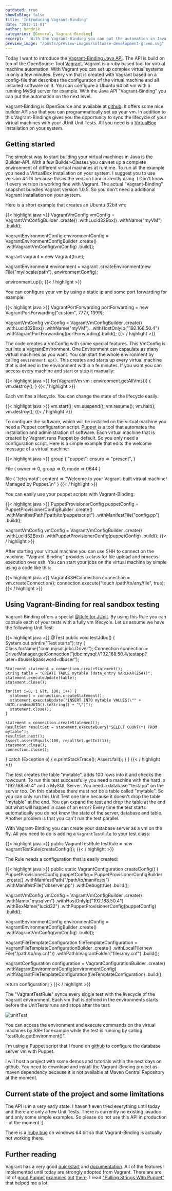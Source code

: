 ```yaml
---
outdated: true
showInBlog: false
title: 'Introducing Vagrant-Binding'
date: "2012-11-01"
author: hendrik
categories: [General, Vagrant-Binding]
excerpt: ' With the Vagrant-Binding you can put the automation in Java on the next level. The library is a wrapper around Vagrant that let you easily manage virtual machines from Java code at runtime.'
preview_image: "/posts/preview-images/software-development-green.svg"
---
```

Today I want to introduce the [Vagrant-Binding Java API](https://github.com/guigarage/vagrant-binding). The API is build on top of the OpenSource Tool [Vagrant](http://vagrantup.com). Vagrant is a ruby based tool for virtual machine automation. With Vagrant you can set up complex virtual systems in only a few minutes. Every vm that is created with Vagrant based on a config-file that describes the configuration of the virtual machine and all installed software on it. You can configure a Ubuntu 64 bit vm with a running MySql server for example. With the Java API "Vagrant-Binding" you can put the automation on the next level.

Vagrant-Binding is OpenSource and available at [github](https://github.com/guigarage/vagrant-binding). It offers some nice builder APIs so that you can programmatically set up your vm. In addition to this Vagrant-Bindings gives you the opportunity to sync the lifecycle of your virtual machines with your JUnit Unit Tests. All you need is a [VirtualBox](https://www.virtualbox.org) installation on your system.

## Getting started

The simplest way to start building your virtual machines in Java is the Builder-API. With a few Builder-Classes you can set up a complete environment of different virtual machines at runtime. To run all the example you need a VirtualBox installation on your system. I suggest you to use version 4.1.16 because this is the version I am currently using. I Don't know if every version is working fine with Vagrant. The actual "Vagrant-Binding" snapshot bundles Vagrant version 1.0.5. So you don't need a additional Vagrant installation on your system.

Here is a short example that creates an Ubuntu 32bit vm:

{{< highlight java >}}
VagrantVmConfig vmConfig = VagrantVmConfigBuilder
.create()
.withLucid32Box()
.withName("myVM")
.build();

VagrantEnvironmentConfig environmentConfig = VagrantEnvironmentConfigBuilder
.create()
.withVagrantVmConfig(vmConfig)
.build();

Vagrant vagrant = new Vagrant(true);

VagrantEnvironment environment = vagrant
.createEnvironment(new File("my/locale/path"), environmentConfig);

environment.up();
{{< / highlight >}}

You can configure your vm by using a static ip and some port forwarding for example:

{{< highlight java >}}
VagrantPortForwarding portForwarding = new VagrantPortForwarding("custom", 7777, 1399);

VagrantVmConfig vmConfig = VagrantVmConfigBuilder
.create()
.withLucid32Box()
.withName("myVM").
.withHostOnlyIp("192.168.50.4")
.withVagrantPortForwarding(portForwarding).build();
{{< / highlight >}}

The code creates a VmConfig with some special features. This VmConfig is put into a VagrantEnvironment. One Environment can capsulate as many virtual machines as you want. You can start the whole environment by calling `environment.up()`. This creates and starts up every virtual machine that is defined in the environment within a fe minutes. If you want you can access every machine and start or stop it manually:

{{< highlight java >}}
for(VagrantVm vm : environment.getAllVms()) {
  vm.destroy();
}
{{< / highlight >}}

Each vm has a lifecycle. You can change the state of the lifecycle easily:

{{< highlight java >}}
vm.start();
vm.suspend();
vm.resume();
vm.halt();
vm.destroy();
{{< / highlight >}}

To configure the software, which will be installed on the virtual machine you need a Puppet configuration script. [Puppet](http://puppetlabs.com) is a tool that automates the installation and administration of software. Each virtual machine that is created by Vagrant runs Puppet by default. So you only need a configuration script. Here is a simple example that edits the welcome message of a virtual machine:

{{< highlight java >}}
group { "puppet":
ensure => "present",
}

File { owner => 0, group => 0, mode => 0644 }

file { '/etc/motd':
content => "Welcome to your Vagrant-built virtual machine!
Managed by Puppet.\n"
}
{{< / highlight >}}

You can easily use your puppet scripts with Vagrant-Binding:

{{< highlight java >}}
PuppetProvisionerConfig puppetConfig = PuppetProvisionerConfigBuilder
.create()
.withManifestPath("path/to/puppetscript")
.withManifestFile("config.pp")
.build();

VagrantVmConfig vmConfig = VagrantVmConfigBuilder
.create()
.withLucid32Box()
.withPuppetProvisionerConfig(puppetConfig)
.build();
{{< / highlight >}}

After starting your virtual machine you can use SHH to connect on the machine. "Vagrant-Binding" provides a class for file upload and process execution over ssh. You can start your jobs on the virtual machine by simple using a code like this:

{{< highlight java >}}
VagrantSSHConnection connection = vm.createConnection();
connection.execute("touch /path/to/any/file", true);
{{< / highlight >}}

## Using Vagrant-Binding for real sandbox testing

Vagrant-Binding offers a special [@Rule for JUnit](http://www.junit.org/node/580). By using this Rule you can capsule each of your tests with a fully vm lifecycle. Let us assume we have the following Unit Test:

{{< highlight java >}}
@Test
public void testJdbc() {
  System.out.println("Test starts");
  try {
    Class.forName("com.mysql.jdbc.Driver");
    Connection connection = DriverManager.getConnection("jdbc:mysql://192.168.50.4/testapp?user=dbuser&password=dbuser");

    Statement statement = connection.createStatement();
    String table = "CREATE TABLE mytable (data_entry VARCHAR(254))";
    statement.executeUpdate(table);
    statement.close();
    
    for(int i=0; i &lt; 100; i++) {
      statement = connection.createStatement();
      statement.executeUpdate("INSERT INTO mytable VALUES(\"" + UUID.randomUUID().toString() + "\")");
      statement.close();
    }
    
    statement = connection.createStatement();
    ResultSet resultSet = statement.executeQuery("SELECT COUNT(*) FROM mytable");
    resultSet.next();
    Assert.assertEquals(100, resultSet.getInt(1));
    statement.close();
    connection.close();
  } catch (Exception e) {
    e.printStackTrace();
    Assert.fail();
  }
}
{{< / highlight >}}

The test creates the table "mytable", adds 100 rows into it and checks the rowcount. To run this test successfully you need a machine with the hard ip "192.168.50.4" and a MySQL Server. You need a database "testapp" on the server too. On this database there must not be a table called "mytable". So you can only run this Unit Test one time because it doesn't drop the table "mytable" at the end. You can expand the test and drop the table at the end but what will happen in case of an error? Every time the test starts automatically you do not know the state of the server, database and table. Another problem is that you can't run the test parallel.

With Vagrant-Binding you can create your database server as a vm on the fly. All you need to do is adding a `VagrantTestRule` to your test class:

{{< highlight java >}}
public VagrantTestRule testRule = new VagrantTestRule(createConfig());
{{< / highlight >}}

The Rule needs a configuration that is easily created:

{{< highlight java >}}
public static VagrantConfiguration createConfig() {
  PuppetProvisionerConfig puppetConfig = PuppetProvisionerConfigBuilder
  .create()
  .withManifestPath("/path/to/manifests")
  .withManifestFile("dbserver.pp")
  .withDebug(true)
  .build();
  
  VagrantVmConfig vmConfig = VagrantVmConfigBuilder
  .create()
  .withName("mysqlvm")
  .withHostOnlyIp("192.168.50.4")
  .withBoxName("lucid32")
  .withPuppetProvisionerConfig(puppetConfig)
  .build();
  
  VagrantEnvironmentConfig environmentConfig = VagrantEnvironmentConfigBuilder
  .create()
  .withVagrantVmConfig(vmConfig)
  .build();
  
  VagrantFileTemplateConfiguration fileTemplateConfiguration = VagrantFileTemplateConfigurationBuilder
  .create()
  .withLocalFile(new File("/path/to/my.cnf"))
  .withPathInVagrantFolder("files/my.cnf")
  .build();
  
  VagrantConfiguration configuration = VagrantConfigurationBuilder
  .create()
  .withVagrantEnvironmentConfig(environmentConfig)
  .withVagrantFileTemplateConfiguration(fileTemplateConfiguration)
  .build();
  
  return configuration;
}
{{< / highlight >}}

The "VagrantTestRule" syncs every single test with the livecycle of the Vagrant environment. Each vm that is defined in the environments starts before the UnitTests runs and stops after the test:

![unitTest](/posts/guigarage-legacy/unitTest.png)

You can access the environment and execute commands on the virtual machines by SSH for example while the test is running by calling "testRule.getEnvironment()".

I'm using a Puppet script that I found on [github](https://github.com/moolsan/vagrant-puppet-demo) to configure the database server vm with Puppet.

I will host a project with some demos and tutorials within the next days on github. You need to download and install the Vagrant-Binding project as maven dependency because it is not available at Maven Central Repository at the moment.

## Current state of the project and some limitations

The API is in a very early state. I haven't even tried everything until today and there are only a few Unit Tests. There is currently no existing javadoc and only some simple examples. So please do not use this API in production - at the moment :)

There is a [jruby bug](https://github.com/jarib/childprocess/issues/26) on windows 64 bit so that Vagrant-Binding is actually not working there.

## Further reading

Vagrant has a very good [quickstart](http://vagrantup.com/v1/docs/getting-started/index.html) and [documentation](http://vagrantup.com/v1/docs/index.html). All of the features I implemented until today are strongly adopted from Vagrant. There are are lot of [good](http://www.javacodegeeks.com/2012/08/introduction-to-puppet-for-vagrant-users.html) [Puppet](https://github.com/moolsan/vagrant-puppet-demo) [examples](http://www.tomcatexpert.com/blog/2010/04/29/deploying-tomcat-applications-puppet) [out](http://www.javacodegeeks.com/2012/06/serving-files-with-puppet-standalone-in.html) [there](http://blog.codecentric.de/en/2012/02/automated-virtual-test-environments-with-vagrant-and-puppet/). I read ["Pulling Strings With Puppet"](http://www.amazon.de/Pulling-Strings-With-Puppet-Configuration/dp/1590599780/ref=sr_1_7?ie=UTF8&amp;qid=1351633216&amp;sr=8-7) that helped me a lot.

